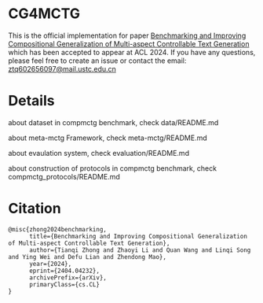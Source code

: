 # CG4MCTG
This is the official implementation for paper [Benchmarking and Improving Compositional Generalization of Multi-aspect Controllable Text Generation](https://arxiv.org/pdf/2404.04232.pdf) which has been accepted to appear at ACL 2024. If you have any questions, please feel free to create an issue or contact the email: ztq602656097@mail.ustc.edu.cn

# Details
about dataset in compmctg benchmark, check data/README.md

about meta-mctg Framework, check meta-mctg/README.md

about evaulation system, check evaluation/README.md

about construction of protocols in compmctg benchmark, check compmctg_protocols/README.md


# Citation
```
@misc{zhong2024benchmarking,
      title={Benchmarking and Improving Compositional Generalization of Multi-aspect Controllable Text Generation}, 
      author={Tianqi Zhong and Zhaoyi Li and Quan Wang and Linqi Song and Ying Wei and Defu Lian and Zhendong Mao},
      year={2024},
      eprint={2404.04232},
      archivePrefix={arXiv},
      primaryClass={cs.CL}
}
```
